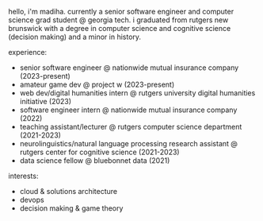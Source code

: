hello, i'm madiha. currently a senior software engineer and computer science grad student @ georgia tech. i graduated from rutgers new brunswick with a degree in computer science and cognitive science (decision making) and a minor in history.

experience:
* senior software engineer @ nationwide mutual insurance company (2023-present)
* amateur game dev @ project w (2023-present)
* web dev/digital humanities intern @ rutgers university digital humanities initiative (2023)
* software engineer intern @ nationwide mutual insurance company (2022)
* teaching assistant/lecturer @ rutgers computer science department (2021-2023)
* neurolinguistics/natural language processing research assistant @ rutgers center for cognitive science (2021-2023)
* data science fellow @ bluebonnet data (2021)

interests:
* cloud & solutions architecture
* devops
* decision making & game theory


<!---
madihabdul/madihabdul is a ✨ special ✨ repository because its `README.md` (this file) appears on your GitHub profile.
You can click the Preview link to take a look at your changes.
--->
